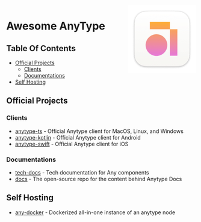 <img align="right" src=".github/icon.png" alt="anytype logo" />

# Awesome AnyType <!-- omit from toc -->

## Table Of Contents <!-- omit from toc -->

- [Official Projects](#official-projects)
  - [Clients](#clients)
  - [Documentations](#documentations)
- [Self Hosting](#self-hosting)

## Official Projects

### Clients

- [anytype-ts](https://github.com/anyproto/anytype-ts) - Official Anytype client for MacOS, Linux, and Windows
- [anytype-kotlin](https://github.com/anyproto/anytype-kotlin) - Official Anytype client for Android
- [anytype-swift](https://github.com/anyproto/anytype-swift) - Official Anytype client for iOS

### Documentations

- [tech-docs](https://github.com/anyproto/tech-docs) - Tech documentation for Any components
- [docs](https://github.com/anyproto/docs) - The open-source repo for the content behind Anytype Docs

## Self Hosting

- [any-docker](https://github.com/SamBouwer/any-docker) - Dockerized all-in-one instance of an anytype node

